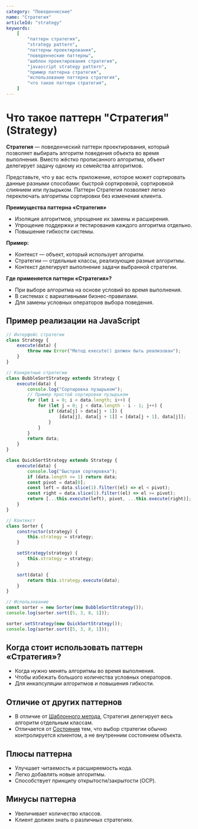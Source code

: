 ```yaml
---
category: "Поведенческие"
name: "Стратегия"
articleId: "strategy"
keywords:
    [
        "паттерн стратегия",
        "strategy pattern",
        "паттерны проектирования",
        "поведенческие паттерны",
        "шаблон проектирования стратегия",
        "javascript strategy pattern",
        "пример паттерна стратегия",
        "использование паттерна стратегия",
        "что такое паттерн стратегия",
    ]
---
```


# Что такое паттерн **"Стратегия"** (Strategy)

**Стратегия** — поведенческий паттерн проектирования, который позволяет выбирать алгоритм поведения объекта во время выполнения. Вместо жёстко прописанного алгоритма, объект делегирует задачу одному из семейства алгоритмов.

Представьте, что у вас есть приложение, которое может сортировать данные разными способами: быстрой сортировкой, сортировкой слиянием или пузырьком. Паттерн Стратегия позволяет легко переключать алгоритмы сортировки без изменения клиента.

**Преимущества паттерна «Стратегия»**

- Изоляция алгоритмов, упрощение их замены и расширения.
- Упрощение поддержки и тестирования каждого алгоритма отдельно.
- Повышение гибкости системы.

**Пример:**

- Контекст — объект, который использует алгоритм.
- Стратегии — отдельные классы, реализующие разные алгоритмы.
- Контекст делегирует выполнение задачи выбранной стратегии.

**Где применяется паттерн «Стратегия»?**

- При выборе алгоритма на основе условий во время выполнения.
- В системах с вариативными бизнес-правилами.
- Для замены условных операторов выбора поведения.

## Пример реализации на JavaScript

```javascript
// Интерфейс стратегии
class Strategy {
    execute(data) {
        throw new Error("Метод execute() должен быть реализован");
    }
}

// Конкретные стратегии
class BubbleSortStrategy extends Strategy {
    execute(data) {
        console.log("Сортировка пузырьком");
        // Пример простой сортировки пузырьком
        for (let i = 0; i < data.length; i++) {
            for (let j = 0; j < data.length - i - 1; j++) {
                if (data[j] > data[j + 1]) {
                    [data[j], data[j + 1]] = [data[j + 1], data[j]];
                }
            }
        }
        return data;
    }
}

class QuickSortStrategy extends Strategy {
    execute(data) {
        console.log("Быстрая сортировка");
        if (data.length <= 1) return data;
        const pivot = data[0];
        const left = data.slice(1).filter((el) => el < pivot);
        const right = data.slice(1).filter((el) => el >= pivot);
        return [...this.execute(left), pivot, ...this.execute(right)];
    }
}

// Контекст
class Sorter {
    constructor(strategy) {
        this.strategy = strategy;
    }

    setStrategy(strategy) {
        this.strategy = strategy;
    }

    sort(data) {
        return this.strategy.execute(data);
    }
}

// Использование
const sorter = new Sorter(new BubbleSortStrategy());
console.log(sorter.sort([5, 3, 8, 1]));

sorter.setStrategy(new QuickSortStrategy());
console.log(sorter.sort([5, 3, 8, 1]));
```

## Когда стоит использовать паттерн «Стратегия»?

- Когда нужно менять алгоритмы во время выполнения.
- Чтобы избежать большого количества условных операторов.
- Для инкапсуляции алгоритмов и повышения гибкости.

## Отличие от других паттернов

- В отличие от [Шаблонного метода]({{templateMethod}}), Стратегия делегирует весь алгоритм отдельным классам.
- Отличается от [Состояния]({{state}}) тем, что выбор стратегии обычно контролируется клиентом, а не внутренним состоянием объекта.

## Плюсы паттерна

- Улучшает читаемость и расширяемость кода.
- Легко добавлять новые алгоритмы.
- Способствует принципу открытости/закрытости (OCP).

## Минусы паттерна

- Увеличивает количество классов.
- Клиент должен знать о различных стратегиях.
